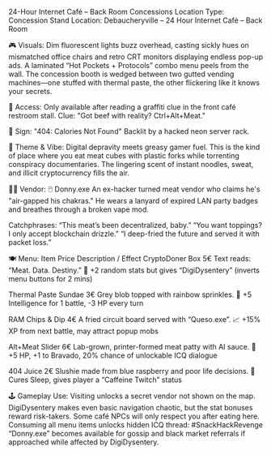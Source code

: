 24-Hour Internet Café – Back Room Concessions
Location Type: Concession Stand
Location: Debaucheryville – 24 Hour Internet Café – Back Room

🎮 Visuals:
Dim fluorescent lights buzz overhead, casting sickly hues on mismatched office chairs and retro CRT monitors displaying endless pop-up ads. A laminated “Hot Pockets + Protocols” combo menu peels from the wall. The concession booth is wedged between two gutted vending machines—one stuffed with thermal paste, the other flickering like it knows your secrets.

🔐 Access:
Only available after reading a graffiti clue in the front café restroom stall.
Clue: "Got beef with reality? Ctrl+Alt+Meat."

🎪 Sign:
"404: Calories Not Found"
Backlit by a hacked neon server rack.

🤡 Theme & Vibe:
Digital depravity meets greasy gamer fuel. This is the kind of place where you eat meat cubes with plastic forks while torrenting conspiracy documentaries. The lingering scent of instant noodles, sweat, and illicit cryptocurrency fills the air.

👨‍🍳 Vendor:
🖱️ Donny.exe
An ex-hacker turned meat vendor who claims he's "air-gapped his chakras." He wears a lanyard of expired LAN party badges and breathes through a broken vape mod.

Catchphrases:
“This meat’s been decentralized, baby.”
“You want toppings? I only accept blockchain drizzle.”
“I deep-fried the future and served it with packet loss.”

🍽️ Menu:
Item	Price	Description / Effect
CryptoDoner Box	5€	Text reads: “Meat. Data. Destiny.”
🧬 +2 random stats but gives “DigiDysentery” (inverts menu buttons for 2 mins)

Thermal Paste Sundae	3€	Grey blob topped with rainbow sprinkles.
🧠 +5 Intelligence for 1 battle, -3 HP every turn

RAM Chips & Dip	4€	A fried circuit board served with “Queso.exe”.
📈 +15% XP from next battle, may attract popup mobs

Alt+Meat Slider	6€	Lab-grown, printer-formed meat patty with AI sauce.
🤖 +5 HP, +1 to Bravado, 20% chance of unlockable ICQ dialogue

404 Juice	2€	Slushie made from blue raspberry and poor life decisions.
🥶 Cures Sleep, gives player a “Caffeine Twitch” status

🕹️ Gameplay Use:
Visiting unlocks a secret vendor not shown on the map.
DigiDysentery makes even basic navigation chaotic, but the stat bonuses reward risk-takers.
Some café NPCs will only respect you after eating here.
Consuming all menu items unlocks hidden ICQ thread: #SnackHackRevenge
“Donny.exe” becomes available for gossip and black market referrals if approached while affected by DigiDysentery.